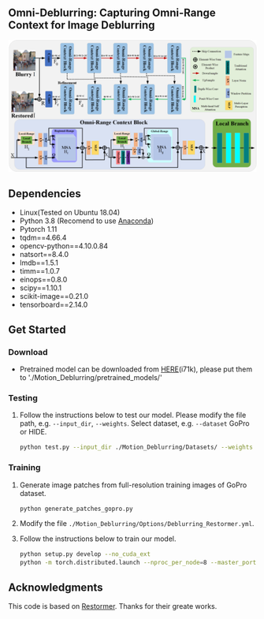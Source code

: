 <!-- Title -->
## Omni-Deblurring: Capturing Omni-Range Context for Image Deblurring

![image text](https://github.com/yaowli468/Omni-Deblurring/blob/main/IMG/Framework.jpg)

## Dependencies
* Linux(Tested on Ubuntu 18.04) 
* Python 3.8 (Recomend to use [Anaconda](https://www.anaconda.com/products/individual#linux))
* Pytorch 1.11
* tqdm==4.66.4
* opencv-python==4.10.0.84
* natsort==8.4.0
* lmdb==1.5.1
* timm==1.0.7
* einops==0.8.0
* scipy==1.10.1
* scikit-image==0.21.0
* tensorboard==2.14.0

## Get Started

### Download
* Pretrained model can be downloaded from [HERE](https://pan.baidu.com/s/1buNU5yv4vWTXi9Pw5BocJA)(i71k), please put them to './Motion_Deblurring/pretrained_models/'

### Testing
1. Follow the instructions below to test our model. Please modify the file path, e.g. `--input_dir`, `--weights`. Select dataset, e.g. `--dataset` GoPro or HIDE.
    ```sh
    python test.py --input_dir ./Motion_Deblurring/Datasets/ --weights ./Motion_Deblurring/pretrained_models/net_g_latest.pth --dataset GoPro
    ```

### Training
1. Generate image patches from full-resolution training images of GoPro dataset.
   ```sh  
   python generate_patches_gopro.py 
   ```
2. Modify the file `./Motion_Deblurring/Options/Deblurring_Restormer.yml`.

3. Follow the instructions below to train our model.
   ```sh  
   python setup.py develop --no_cuda_ext
   python -m torch.distributed.launch --nproc_per_node=8 --master_port=4321 basicsr/train.py -opt options/train/GoPro.yml --launcher pytorch
   ```
## Acknowledgments
This code is based on [Restormer](https://github.com/swz30/Restormer). Thanks for their greate works.

 



